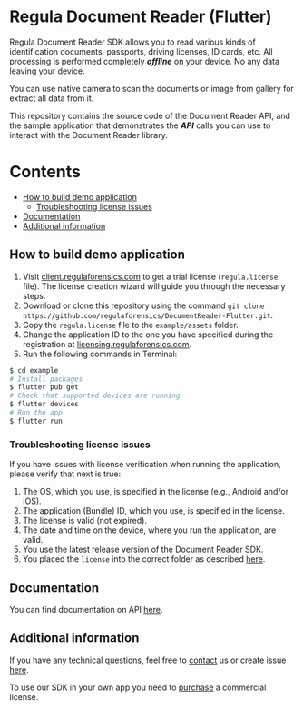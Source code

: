 #  Regula Document Reader (Flutter)
Regula Document Reader SDK allows you to read various kinds of identification documents, passports, driving licenses, ID cards, etc. All processing is performed completely _**offline**_ on your device. No any data leaving your device.

You can use native camera to scan the documents or image from gallery for extract all data from it.

This repository contains the source code of the Document Reader API, and the sample application that demonstrates the _**API**_ calls you can use to interact with the Document Reader library.

# Contents
* [How to build demo application](#how-to-build-demo-application)
    * [Troubleshooting license issues](#troubleshooting-license-issues)
* [Documentation](#documentation)
* [Additional information](#additional-information)

## How to build demo application
1. Visit [client.regulaforensics.com](https://client.regulaforensics.com) to get a trial license (`regula.license` file). The license creation wizard will guide you through the necessary steps.
2. Download or clone this repository using the command `git clone https://github.com/regulaforensics/DocumentReader-Flutter.git`.
3. Copy the `regula.license` file to the `example/assets` folder.
4. Change the application ID to the one you have specified during the registration at [licensing.regulaforensics.com](https://licensing.regulaforensics.com).
5. Run the following commands in Terminal:
```bash
$ cd example
# Install packages
$ flutter pub get
# Check that supported devices are running
$ flutter devices
# Run the app
$ flutter run
```

### Troubleshooting license issues
If you have issues with license verification when running the application, please verify that next is true:
1. The OS, which you use, is specified in the license (e.g., Android and/or iOS).
2. The application (Bundle) ID, which you use, is specified in the license.
3. The license is valid (not expired).
4. The date and time on the device, where you run the application, are valid.
5. You use the latest release version of the Document Reader SDK.
6. You placed the  `license` into the correct folder as described [here](#how-to-build-demo-application).

## Documentation
You can find documentation on API [here](https://docs.regulaforensics.com/develop/doc-reader-sdk/mobile/flutter).

## Additional information
If you have any technical questions, feel free to [contact](mailto:dev.support@regulaforensics.com) us or create issue [here](https://github.com/regulaforensics/DocumentReader-Flutter/issues).

To use our SDK in your own app you need to [purchase](https://pipedrivewebforms.com/form/394a3706041290a04fbd0d18e7d7810f1841159) a commercial license.
